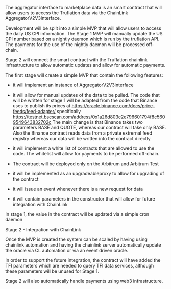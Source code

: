 The aggregator interface to marketplace data is an smart contract that
will allow users to access the Truflation data via the ChainLink
AggregatorV2V3Interface.

Development will be split into a simple MVP that will allow users to
access the daily US CPI information. The Stage 1 MVP will manually
update the US CPI number based on a nightly daemon which is run by the
truflation API.  The payments for the use of the nightly daemon will
be processed off-chain.

Stage 2 will connect the smart contract with the Truflation chainlink
infrastructure to allow automatic updates and allow for automatic
payments.

The first stage will create a simple MVP that contain the
following features:

* it will implement an instance of AggregatorV2V3interface

* it will allow for manual updates of the data to be pulled.  The code
  that will be written for stage 1 will be adapted from the code that
  Binance uses to publish its prices at
  https://oracle.binance.com/docs/price-feeds/feed-adapter/ specifically
  https://testnet.bscscan.com/address/0x1a26d803c2e796601794f8c5609549643832702c
  The main change is that Binance takes two parameters BASE and QUOTE, whereas
  our contract will take only BASE.  Also the Binance contract reads data
  from a private extrernal feed registry whereas our data will be written
  into the contract directly

* it will implement a white list of contracts that are allowed to use
  the code.  The whitelist will allow for payments to be performed
  off-chain.

* The contract will be deployed only on the Arbitrum and Arbitrum Test

* it will be implemented as an upgradeableproxy to allow for upgrading
  of the contract

* it will issue an event whenever there is a new request for data

* it will contain parameters in the constructor that will allow for
  future integration with ChainLink

In stage 1, the value in the contract will be updated via a simple
cron daemon

Stage 2 - Integration with ChainLink

Once the MVP is created the system can be scaled by having using
chainlink automation and having the chainlink server automatically
update the oracle via CL automation or via an event driven oracle.

In order to support the future integration, the contract will have
added the TFI parameters which are needed to query TFI data services,
although these parameters will be unused for Stage 1.

Stage 2 will also automatically handle payments using web3
infrastructure.